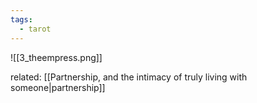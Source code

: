 ```yaml
---
tags:
  - tarot
---
```

![[3_theempress.png]]



related:
[[Partnership, and the intimacy of truly living with someone|partnership]]
